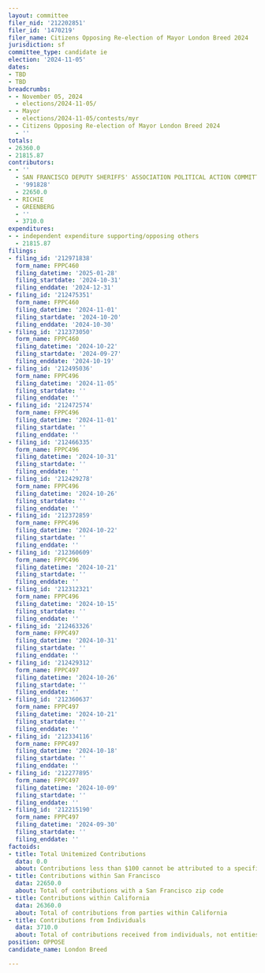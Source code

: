 ```yaml
---
layout: committee
filer_nid: '212202851'
filer_id: '1470219'
filer_name: Citizens Opposing Re-election of Mayor London Breed 2024
jurisdiction: sf
committee_type: candidate ie
election: '2024-11-05'
dates:
- TBD
- TBD
breadcrumbs:
- - November 05, 2024
  - elections/2024-11-05/
- - Mayor
  - elections/2024-11-05/contests/myr
- - Citizens Opposing Re-election of Mayor London Breed 2024
  - ''
totals:
- 26360.0
- 21815.87
contributors:
- - ''
  - SAN FRANCISCO DEPUTY SHERIFFS' ASSOCIATION POLITICAL ACTION COMMITTEE
  - '991828'
  - 22650.0
- - RICHIE
  - GREENBERG
  - ''
  - 3710.0
expenditures:
- - independent expenditure supporting/opposing others
  - 21815.87
filings:
- filing_id: '212971838'
  form_name: FPPC460
  filing_datetime: '2025-01-28'
  filing_startdate: '2024-10-31'
  filing_enddate: '2024-12-31'
- filing_id: '212475351'
  form_name: FPPC460
  filing_datetime: '2024-11-01'
  filing_startdate: '2024-10-20'
  filing_enddate: '2024-10-30'
- filing_id: '212373050'
  form_name: FPPC460
  filing_datetime: '2024-10-22'
  filing_startdate: '2024-09-27'
  filing_enddate: '2024-10-19'
- filing_id: '212495036'
  form_name: FPPC496
  filing_datetime: '2024-11-05'
  filing_startdate: ''
  filing_enddate: ''
- filing_id: '212472574'
  form_name: FPPC496
  filing_datetime: '2024-11-01'
  filing_startdate: ''
  filing_enddate: ''
- filing_id: '212466335'
  form_name: FPPC496
  filing_datetime: '2024-10-31'
  filing_startdate: ''
  filing_enddate: ''
- filing_id: '212429278'
  form_name: FPPC496
  filing_datetime: '2024-10-26'
  filing_startdate: ''
  filing_enddate: ''
- filing_id: '212372859'
  form_name: FPPC496
  filing_datetime: '2024-10-22'
  filing_startdate: ''
  filing_enddate: ''
- filing_id: '212360609'
  form_name: FPPC496
  filing_datetime: '2024-10-21'
  filing_startdate: ''
  filing_enddate: ''
- filing_id: '212312321'
  form_name: FPPC496
  filing_datetime: '2024-10-15'
  filing_startdate: ''
  filing_enddate: ''
- filing_id: '212463326'
  form_name: FPPC497
  filing_datetime: '2024-10-31'
  filing_startdate: ''
  filing_enddate: ''
- filing_id: '212429312'
  form_name: FPPC497
  filing_datetime: '2024-10-26'
  filing_startdate: ''
  filing_enddate: ''
- filing_id: '212360637'
  form_name: FPPC497
  filing_datetime: '2024-10-21'
  filing_startdate: ''
  filing_enddate: ''
- filing_id: '212334116'
  form_name: FPPC497
  filing_datetime: '2024-10-18'
  filing_startdate: ''
  filing_enddate: ''
- filing_id: '212277895'
  form_name: FPPC497
  filing_datetime: '2024-10-09'
  filing_startdate: ''
  filing_enddate: ''
- filing_id: '212215190'
  form_name: FPPC497
  filing_datetime: '2024-09-30'
  filing_startdate: ''
  filing_enddate: ''
factoids:
- title: Total Unitemized Contributions
  data: 0.0
  about: Contributions less than $100 cannot be attributed to a specific individual
- title: Contributions within San Francisco
  data: 22650.0
  about: Total of contributions with a San Francisco zip code
- title: Contributions within California
  data: 26360.0
  about: Total of contributions from parties within California
- title: Contributions from Individuals
  data: 3710.0
  about: Total of contributions received from individuals, not entities
position: OPPOSE
candidate_name: London Breed

---
```


